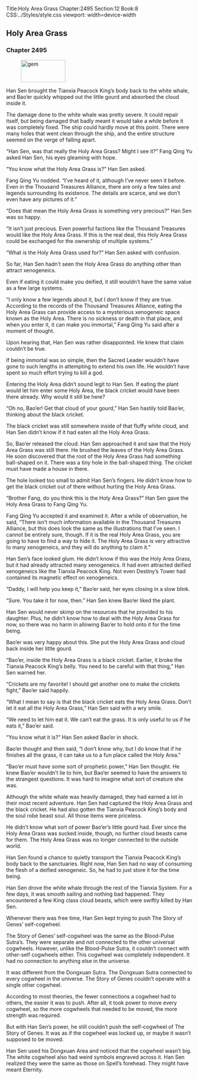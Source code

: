 Title:Holy Area Grass 
Chapter:2495 
Section:12 
Book:8 
CSS:../Styles/style.css 
viewport: width=device-width
  
## Holy Area Grass
### Chapter 2495
  
<figure>
	<img src="../Images/gem.gif" alt="gem" id="gem" width="120" height="60" />
</figure>
  

  
Han Sen brought the Tianxia Peacock King’s body back to the white whale, and Bao’er quickly whipped out the little gourd and absorbed the cloud inside it.

The damage done to the white whale was pretty severe. It could repair itself, but being damaged that badly meant it would take a while before it was completely fixed. The ship could hardly move at this point. There were many holes that went clean through the ship, and the entire structure seemed on the verge of falling apart.

“Han Sen, was that really the Holy Area Grass? Might I see it?” Fang Qing Yu asked Han Sen, his eyes gleaming with hope.

“You know what the Holy Area Grass is?” Han Sen asked.

Fang Qing Yu nodded. “I’ve heard of it, although I’ve never seen it before. Even in the Thousand Treasures Alliance, there are only a few tales and legends surrounding its existence. The details are scarce, and we don’t even have any pictures of it.”

“Does that mean the Holy Area Grass is something very precious?” Han Sen was so happy.

“It isn’t just precious. Even powerful factions like the Thousand Treasures would like the Holy Area Grass. If this is the real deal, this Holy Area Grass could be exchanged for the ownership of multiple systems.”

“What is the Holy Area Grass used for?” Han Sen asked with confusion.

So far, Han Sen hadn’t seen the Holy Area Grass do anything other than attract xenogeneics.

Even if eating it could make you deified, it still wouldn’t have the same value as a few large systems.

“I only know a few legends about it, but I don’t know if they are true. According to the records of the Thousand Treasures Alliance, eating the Holy Area Grass can provide access to a mysterious xenogeneic space known as the Holy Area. There is no sickness or death in that place, and when you enter it, it can make you immortal,” Fang Qing Yu said after a moment of thought.

Upon hearing that, Han Sen was rather disappointed. He knew that claim couldn’t be true.

If being immortal was so simple, then the Sacred Leader wouldn’t have gone to such lengths in attempting to extend his own life. He wouldn’t have spent so much effort trying to kill a god.

Entering the Holy Area didn’t sound legit to Han Sen. If eating the plant would let him enter some Holy Area, the black cricket would have been there already. Why would it still be here?

“Oh no, Bao’er! Get that cloud of your gourd,” Han Sen hastily told Bao’er, thinking about the black cricket.

The black cricket was still somewhere inside of that fluffy white cloud, and Han Sen didn’t know if it had eaten all the Holy Area Grass.

So, Bao’er released the cloud. Han Sen approached it and saw that the Holy Area Grass was still there. He brushed the leaves of the Holy Area Grass. He soon discovered that the root of the Holy Area Grass had something ball-shaped on it. There was a tiny hole in the ball-shaped thing. The cricket must have made a house in there.

The hole looked too small to admit Han Sen’s fingers. He didn’t know how to get the black cricket out of there without hurting the Holy Area Grass.

“Brother Fang, do you think this is the Holy Area Grass?” Han Sen gave the Holy Area Grass to Fang Qing Yu.

Fang Qing Yu accepted it and examined it. After a while of observation, he said, “There isn’t much information available in the Thousand Treasures Alliance, but this does look the same as the illustrations that I’ve seen. I cannot be entirely sure, though. If it is the real Holy Area Grass, you are going to have to find a way to hide it. The Holy Area Grass is very attractive to many xenogeneics, and they will do anything to claim it.”

Han Sen’s face looked glum. He didn’t know if this was the Holy Area Grass, but it had already attracted many xenogeneics. It had even attracted deified xenogeneics like the Tianxia Peacock King. Not even Destiny’s Tower had contained its magnetic effect on xenogeneics.

“Daddy, I will help you keep it,” Bao’er said, her eyes closing in a slow blink.

“Sure. You take it for now, then.” Han Sen knew Bao’er liked the plant.

Han Sen would never skimp on the resources that he provided to his daughter. Plus, he didn’t know how to deal with the Holy Area Grass for now, so there was no harm in allowing Bao’er to hold onto it for the time being.

Bao’er was very happy about this. She put the Holy Area Grass and cloud back inside her little gourd.

“Bao’er, inside the Holy Area Grass is a black cricket. Earlier, it broke the Tianxia Peacock King’s belly. You need to be careful with that thing,” Han Sen warned her.

“Crickets are my favorite! I should get another one to make the crickets fight,” Bao’er said happily.

“What I mean to say is that the black cricket eats the Holy Area Grass. Don’t let it eat all the Holy Area Grass,” Han Sen said with a wry smile.

“We need to let him eat it. We can’t eat the grass. It is only useful to us if he eats it,” Bao’er said.

“You know what it is?” Han Sen asked Bao’er in shock.

Bao’er thought and then said, “I don’t know why, but I do know that if he finishes all the grass, it can take us to a fun place called the Holy Area.”

“Bao’er must have some sort of prophetic power,” Han Sen thought. He knew Bao’er wouldn’t lie to him, but Bao’er seemed to have the answers to the strangest questions. It was hard to imagine what sort of creature she was.

Although the white whale was heavily damaged, they had earned a lot in their most recent adventure. Han Sen had captured the Holy Area Grass and the black cricket. He had also gotten the Tianxia Peacock King’s body and the soul robe beast soul. All those items were priceless.

He didn’t know what sort of power Bao’er’s little gourd had. Ever since the Holy Area Grass was sucked inside, though, no further cloud beasts came for them. The Holy Area Grass was no longer connected to the outside world.

Han Sen found a chance to quietly transport the Tianxia Peacock King’s body back to the sanctuaries. Right now, Han Sen had no way of consuming the flesh of a deified xenogeneic. So, he had to just store it for the time being.

Han Sen drove the white whale through the rest of the Tianxia System. For a few days, it was smooth sailing and nothing bad happened. They encountered a few King class cloud beasts, which were swiftly killed by Han Sen.

Whenever there was free time, Han Sen kept trying to push The Story of Genes’ self-cogwheel.

The Story of Genes’ self-cogwheel was the same as the Blood-Pulse Sutra’s. They were separate and not connected to the other universal cogwheels. However, unlike the Blood-Pulse Sutra, it couldn’t connect with other-self cogwheels either. This cogwheel was completely independent. It had no connection to anything else in the universe.

It was different from the Dongxuan Sutra. The Dongxuan Sutra connected to every cogwheel in the universe. The Story of Genes couldn’t operate with a single other cogwheel.

According to most theories, the fewer connections a cogwheel had to others, the easier it was to push. After all, it took power to move every cogwheel, so the more cogwheels that needed to be moved, the more strength was required.

But with Han Sen’s power, he still couldn’t push the self-cogwheel of The Story of Genes. It was as if the cogwheel was locked up, or maybe it wasn’t supposed to be moved.

Han Sen used his Dongxuan Area and noticed that the cogwheel wasn’t big. The white cogwheel also had weird symbols engraved across it. Han Sen realized they were the same as those on Spell’s forehead. They might have meant Eternity.